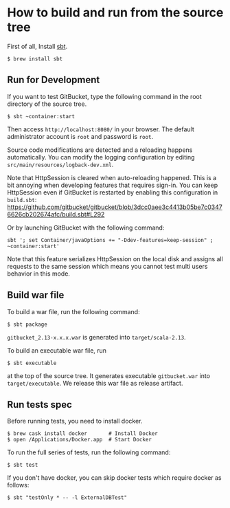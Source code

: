 How to build and run from the source tree
========

First of all, Install [sbt](https://www.scala-sbt.org/index.html).

```shell
$ brew install sbt
```

Run for Development
--------

If you want to test GitBucket, type the following command in the root directory of the source tree.

```shell
$ sbt ~container:start
```

Then access `http://localhost:8080/` in your browser. The default administrator account is `root` and password is `root`.

Source code modifications are detected and a reloading happens automatically.
You can modify the logging configuration by editing `src/main/resources/logback-dev.xml`.

Note that HttpSession is cleared when auto-reloading happened.
This is a bit annoying when developing features that requires sign-in.
You can keep HttpSession even if GitBucket is restarted by enabling this configuration in `build.sbt`:
https://github.com/gitbucket/gitbucket/blob/3dcc0aee3c4413b05be7c03476626cb202674afc/build.sbt#L292

Or by launching GitBucket with the following command:
```shell
sbt '; set Container/javaOptions += "-Ddev-features=keep-session" ; ~container:start'
```

Note that this feature serializes HttpSession on the local disk and assigns all requests to the same session
which means you cannot test multi users behavior in this mode.

Build war file
--------

To build a war file, run the following command:

```shell
$ sbt package
```

`gitbucket_2.13-x.x.x.war` is generated into `target/scala-2.13`.

To build an executable war file, run

```shell
$ sbt executable
```

at the top of the source tree. It generates executable `gitbucket.war` into `target/executable`.
We release this war file as release artifact.

Run tests spec
---------
Before running tests, you need to install docker.

```shell
$ brew cask install docker       # Install Docker
$ open /Applications/Docker.app  # Start Docker
```

To run the full series of tests, run the following command:

```shell
$ sbt test
```

If you don't have docker, you can skip docker tests which require docker as follows:

```shell
$ sbt "testOnly * -- -l ExternalDBTest"
```
